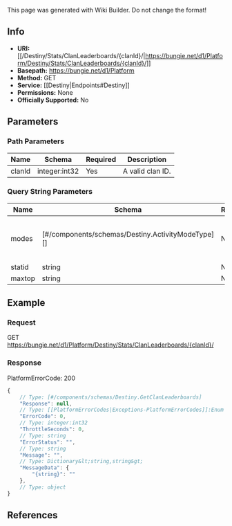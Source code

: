 <span class="wiki-builder">This page was generated with Wiki Builder. Do not change the format!</span>

## Info


* **URI:** [[/Destiny/Stats/ClanLeaderboards/{clanId}/|https://bungie.net/d1/Platform/Destiny/Stats/ClanLeaderboards/{clanId}/]]
* **Basepath:** https://bungie.net/d1/Platform
* **Method:** GET
* **Service:** [[Destiny|Endpoints#Destiny]]
* **Permissions:** None
* **Officially Supported:** No

## Parameters
### Path Parameters
Name | Schema | Required | Description
---- | ------ | -------- | -----------
clanId | integer:int32 | Yes | A valid clan ID.

### Query String Parameters
Name | Schema | Required | Description
---- | ------ | -------- | -----------
modes | [#/components/schemas/Destiny.ActivityModeType][] | No | Game modes to return. Comma separated.
statid | string | No | 
maxtop | string | No | 

## Example
### Request
GET https://bungie.net/d1/Platform/Destiny/Stats/ClanLeaderboards/{clanId}/

### Response
PlatformErrorCode: 200
```javascript
{
    // Type: [#/components/schemas/Destiny.GetClanLeaderboards]
    "Response": null,
    // Type: [[PlatformErrorCodes|Exceptions-PlatformErrorCodes]]:Enum
    "ErrorCode": 0,
    // Type: integer:int32
    "ThrottleSeconds": 0,
    // Type: string
    "ErrorStatus": "",
    // Type: string
    "Message": "",
    // Type: Dictionary&lt;string,string&gt;
    "MessageData": {
        "{string}": ""
    },
    // Type: object
}

```

## References
